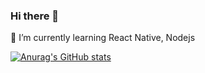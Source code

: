 ### Hi there 👋

🌱 I’m currently learning React Native, Nodejs

[![Anurag's GitHub stats](https://github-readme-stats.vercel.app/api?username=play21947)](https://github.com/anuraghazra/github-readme-stats)

<!--
**play21947/play21947** is a ✨ _special_ ✨ repository because its `README.md` (this file) appears on your GitHub profile.

Here are some ideas to get you started:

- 🌱 I’m currently learning React Native, Nodejs
-->
